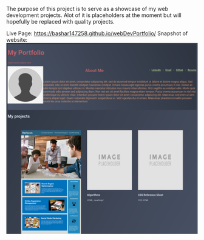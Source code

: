 The purpose of this project is to serve as a showcase of my web development projects. Alot of it is placeholders at the moment but will hopefully be replaced with quality projects. 

Live Page: https://bashar147258.github.io/webDevPortfolio/
Snapshot of website: ![My Webdev Portfolio](./assets/images/index.png)

